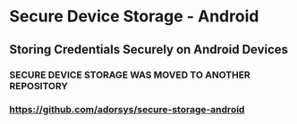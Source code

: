 # Secure Device Storage - Android

## Storing Credentials Securely on Android Devices

### SECURE DEVICE STORAGE WAS MOVED TO ANOTHER REPOSITORY
### https://github.com/adorsys/secure-storage-android